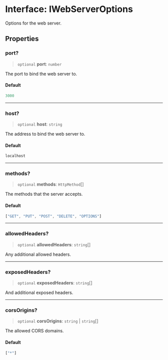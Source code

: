 # Interface: IWebServerOptions

Options for the web server.

## Properties

### port?

> `optional` **port**: `number`

The port to bind the web server to.

#### Default

```ts
3000
```

***

### host?

> `optional` **host**: `string`

The address to bind the web server to.

#### Default

```ts
localhost
```

***

### methods?

> `optional` **methods**: `HttpMethod`[]

The methods that the server accepts.

#### Default

```ts
["GET", "PUT", "POST", "DELETE", "OPTIONS"]
```

***

### allowedHeaders?

> `optional` **allowedHeaders**: `string`[]

Any additional allowed headers.

***

### exposedHeaders?

> `optional` **exposedHeaders**: `string`[]

And additional exposed headers.

***

### corsOrigins?

> `optional` **corsOrigins**: `string` \| `string`[]

The allowed CORS domains.

#### Default

```ts
["*"]
```
